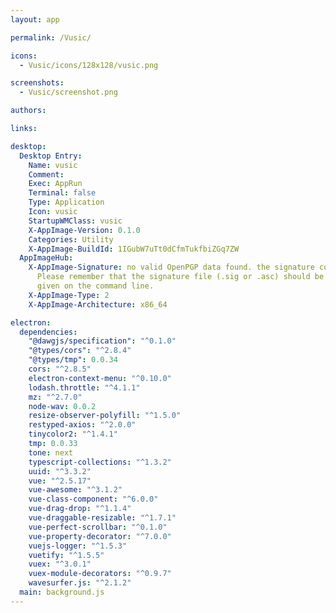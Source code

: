 ```yaml
---
layout: app

permalink: /Vusic/

icons:
  - Vusic/icons/128x128/vusic.png

screenshots:
  - Vusic/screenshot.png

authors:

links:

desktop:
  Desktop Entry:
    Name: vusic
    Comment: 
    Exec: AppRun
    Terminal: false
    Type: Application
    Icon: vusic
    StartupWMClass: vusic
    X-AppImage-Version: 0.1.0
    Categories: Utility
    X-AppImage-BuildId: 1IGubW7uTt0dCfmTukfbiZGq7ZW
  AppImageHub:
    X-AppImage-Signature: no valid OpenPGP data found. the signature could not be verified.
      Please remember that the signature file (.sig or .asc) should be the first file
      given on the command line.
    X-AppImage-Type: 2
    X-AppImage-Architecture: x86_64

electron:
  dependencies:
    "@dawgjs/specification": "^0.1.0"
    "@types/cors": "^2.8.4"
    "@types/tmp": 0.0.34
    cors: "^2.8.5"
    electron-context-menu: "^0.10.0"
    lodash.throttle: "^4.1.1"
    mz: "^2.7.0"
    node-wav: 0.0.2
    resize-observer-polyfill: "^1.5.0"
    restyped-axios: "^2.0.0"
    tinycolor2: "^1.4.1"
    tmp: 0.0.33
    tone: next
    typescript-collections: "^1.3.2"
    uuid: "^3.3.2"
    vue: "^2.5.17"
    vue-awesome: "^3.1.2"
    vue-class-component: "^6.0.0"
    vue-drag-drop: "^1.1.4"
    vue-draggable-resizable: "^1.7.1"
    vue-perfect-scrollbar: "^0.1.0"
    vue-property-decorator: "^7.0.0"
    vuejs-logger: "^1.5.3"
    vuetify: "^1.5.5"
    vuex: "^3.0.1"
    vuex-module-decorators: "^0.9.7"
    wavesurfer.js: "^2.1.2"
  main: background.js
---
```

